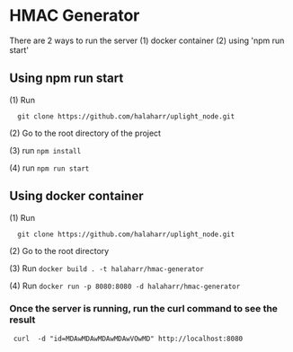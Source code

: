# HMAC Generator

There are 2 ways to run the server (1) docker container (2) using 'npm run start'

## Using npm run start

(1) Run

```
  git clone https://github.com/halaharr/uplight_node.git
```

(2) Go to the root directory of the project

(3) run
`npm install`

(4) run
`npm run start`

## Using docker container

(1) Run

```
  git clone https://github.com/halaharr/uplight_node.git
```

(2) Go to the root directory

(3) Run
`docker build . -t halaharr/hmac-generator`

(4) Run
`docker run -p 8080:8080 -d halaharr/hmac-generator`

### Once the server is running, run the curl command to see the result

```
 curl  -d "id=MDAwMDAwMDAwMDAwVOwMD" http://localhost:8080

```
